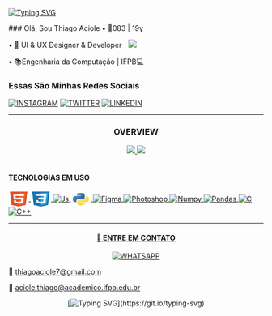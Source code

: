 <div align="left">

[![Typing SVG](https://readme-typing-svg.herokuapp.com?color=%2336BCF7&center=true&vCenter=true&lines=<SEJA+BEM+VINDO>)](https://git.io/typing-svg)

</div>
### Olá, Sou Thiago Aciole 
   • 🌵083 | 19y
    
   • 🍟 UI & UX Designer & Developerㅤ<img  height="30" src=https://upload.wikimedia.org/wikipedia/commons/thumb/9/90/IFood_logo.svg/1200px-IFood_logo.svg.png> 
    
   • 📚Engenharia da Computação | IFPB💻

### Essas São Minhas Redes Sociais
    
    
[![INSTAGRAM](https://img.shields.io/badge/Instagram-E4405F?style=for-the-badge&logo=instagram&logoColor=white
)](https://www.instagram.com/thiago.aciole/)
[![TWITTER](https://img.shields.io/badge/Twitter-1DA1F2?style=for-the-badge&logo=twitter&logoColor=white
)](https://twitter.com/thiagoaciole6)
[![LINKEDIN](https://img.shields.io/badge/LinkedIn-0077B5?style=for-the-badge&logo=linkedin&logoColor=white)
](https://www.linkedin.com/in/thiago-aciole-7a614916a/)

-------

    
<div align="center">
  
   ### **OVERVIEW**
    
  <a href="https://github.com/ThiagoAciole">
  <img height="140em" src="https://github-readme-stats.vercel.app/api?username=ThiagoAciole&show_icons=true&theme=tokyonight&include_all_commits=true&count_private=true"/>
  <img height="140em" src="https://github-readme-stats.vercel.app/api/top-langs/?username=ThiagoAciole&layout=compact&langs_count=7&theme=tokyonight"/>
</div>

<div style="display: inline_block"><br>
  
  #### TECNOLOGIAS EM USO

  <img align="center" alt="HTML" height="30" width="40" src="https://raw.githubusercontent.com/devicons/devicon/master/icons/html5/html5-original.svg">
  <img align="center" alt="CSS" height="30" width="40" src="https://raw.githubusercontent.com/devicons/devicon/master/icons/css3/css3-original.svg">
  <img align="center" alt="Js" height="30" width="40" src="https://cdn.jsdelivr.net/gh/devicons/devicon/icons/javascript/javascript-original.svg" > 
  <img align="center" alt="Python" height="30" width="40" src="https://raw.githubusercontent.com/devicons/devicon/master/icons/python/python-original.svg">
  <img align="center" alt="Figma" height="30" width="40" src="https://cdn.jsdelivr.net/gh/devicons/devicon/icons/figma/figma-original.svg"  />
  <img align="center" alt="Photoshop" height="30" width="40" src="https://cdn.jsdelivr.net/gh/devicons/devicon/icons/photoshop/photoshop-plain.svg" />
  <img align="center" alt="Numpy" height="30" width="40" src="https://cdn.jsdelivr.net/gh/devicons/devicon/icons/numpy/numpy-original.svg" />
  <img align="center" alt="Pandas" height="30" width="40" src="https://cdn.jsdelivr.net/gh/devicons/devicon/icons/pandas/pandas-original.svg" />
  <img align="center" alt="C" height="30" width="40" src="https://cdn.jsdelivr.net/gh/devicons/devicon/icons/c/c-original.svg" />
  <img align="center" alt="C++" height="30" width="40" src="https://cdn.jsdelivr.net/gh/devicons/devicon/icons/cplusplus/cplusplus-original.svg"  />  

-------
<div align="center">
    
#### 💬 ENTRE EM CONTATO

[![WHATSAPP](https://img.shields.io/badge/WhatsApp-25D366?style=for-the-badge&logo=whatsapp&logoColor=white
)](https://api.whatsapp.com/send?phone=5583991771192) 

</div>

 📨 
<a href="mailto:thiagoaciole7@gmail.com?Subject=Título%20da%20mensagem">thiagoaciole7@gmail.com</a>

 📨 
<a href="mailto:aciole.thiago@academico.ifpb.edu.br
?Subject=Título%20da%20mensagem">aciole.thiago@academico.ifpb.edu.br
</a>

<div align="center">

[![Typing SVG](https://readme-typing-svg.herokuapp.com?color=%2336BCF7&center=true&vCenter=true&lines=VOLTE+SEMPRE!!!)](https://git.io/typing-svg)
